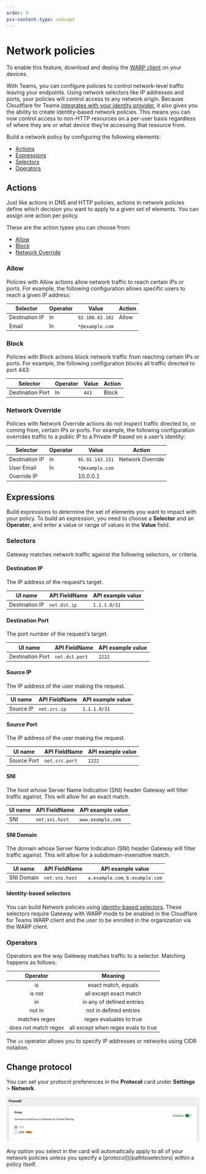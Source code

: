 ```yaml
---
order: 3
pcx-content-type: concept
---
```


# Network policies

<Aside type="note">

To enable this feature, download and deploy the [WARP client](/connections/connect-devices/warp/deployment) on your devices.

</Aside>

With Teams, you can configure policies to control network-level traffic leaving your endpoints. Using network selectors like IP addresses and ports, your policies will control access to any network origin. Because Cloudflare for Teams [integrates with your identity provider](/identity/idp-integration), it also gives you the ability to create identity-based network policies. This means you can now control access to non-HTTP resources on a per-user basis regardless of where they are or what device they’re accessing that resource from.

Build a network policy by configuring the following elements:

* [Actions](#actions)
* [Expressions](#expressions)
* [Selectors](#selectors)
* [Operators](#operators)

## Actions

Just like actions in DNS and HTTP policies, actions in network policies define which decision you want to apply to a given set of elements. You can assign one action per policy.

These are the action types you can choose from:

* [Allow](#allow)
* [Block](#block)
* [Network Override](#network-override)

### Allow

Policies with Allow actions allow network traffic to reach certain IPs or ports. For example, the following configuration allows specific users to reach a given IP address:

| Selector | Operator | Value | Action |
| --- | --- | --- | --- |
| Destination IP | In | `92.100.02.102` | Allow |
| Email | In | `*@example.com` |  |

### Block

Policies with Block actions block network traffic from reaching certain IPs or ports. For example, the following configuration blocks all traffic directed to port 443:

| Selector | Operator | Value | Action |
| --- | --- | --- | --- |
| Destination Port | In | `443` | Block |


### Network Override

Policies with Network Override actions do not inspect traffic directed to, or coming from, certain IPs or ports. For example, the following configuration overrides traffic to a public IP to a Private IP based on a user’s identity:

| Selector | Operator | Value | Action |
| --- | --- | --- | --- |
| Destination IP | In | `95.92.143.151` | Network Override |
| User Email | In | `*@example.com` | |
| Override IP |  | 10.0.0.1 | | 

## Expressions 

Build expressions to determine the set of elements you want to impact with your policy. To build an expression, you need to choose a **Selector** and an **Operator**, and enter a value or range of values in the **Value** field. 

### Selectors

Gateway matches network traffic against the following selectors, or criteria.

#### Destination IP

The IP address of the request’s target.

| UI name | API FieldName | API example value |
| -- | -- | -- |
| Destination IP | `net.dst.ip` | `1.1.1.0/31` |

#### Destination Port

The port number of the request’s target.

| UI name | API FieldName | API example value |
| -- | -- | -- |
| Destination Port | `net.dst.port` | `2222` |

#### Source IP

The IP address of the user making the request.

| UI name | API FieldName | API example value |
| -- | -- | -- |
| Source IP | `net.src.ip` | `1.1.1.0/31` |

#### Source Port

The IP address of the user making the request.

| UI name | API FieldName | API example value |
| -- | -- | -- |
| Source Port | `net.src.port` | `2222` |

#### SNI

The host whose Server Name Indication (SNI) header Gateway will filter traffic against. This will allow for an exact match.

| UI name | API FieldName | API example value |
| -- | -- | -- |
| SNI | `net.sni.host` | `www.example.com` |

#### SNI Domain

The domain whose Server Name Indication (SNI) header Gateway will filter traffic against. This will allow for a subdomain-insensitive match.

| UI name | API FieldName | API example value |
| -- | -- | -- |
| SNI Domain | `net.sni.host` | `a.example.com`, `b.example.com` |

#### Identity-based selectors

You can build Network policies using [identity-based selectors](/policies/filtering/identity-selectors). These selectors require Gateway with WARP mode to be enabled in the Cloudflare for Teams WARP client and the user to be enrolled in the organization via the WARP client.

### Operators

Operators are the way Gateway matches traffic to a selector. Matching happens as follows:

| Operator              |          Meaning
|:---------------------:|:---------------------------:|
|  is                   |  exact match, equals        |
|  is not               |  all except exact match     |
|  in                   |  in any of defined entries  |
|  not in               |  not in defined entries     |
|  matches regex        | regex evaluates to true         |
|  does not match regex |  all except when regex evals to true   |

<Aside>

The <code>in</code> operator allows you to specify IP addresses or networks using CIDR notation. 

</Aside>

## Change protocol

You can set your protocol preferences in the **Protocol** card under **Settings** > **Network**. 

![Protocol settings](../../../static/documentation/policies/protocol-settings.png)

<Aside>
Any option you select in the card will automatically apply to all of your network policies unless you specify a [protocol](/pathtoselectors) within a policy itself.
</Aside>